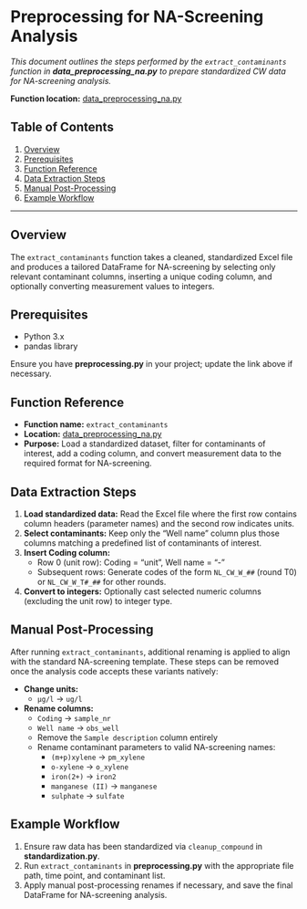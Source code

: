 # Preprocessing for NA-Screening Analysis

*This document outlines the steps performed by the `extract_contaminants` function in **data_preprocessing_na.py** to prepare standardized CW data for NA-screening analysis.*

**Function location:** [data_preprocessing_na.py](..\..\scripts\data\data_preprocessing_na.py)

## Table of Contents

1. [Overview](#overview)  
2. [Prerequisites](#prerequisites)  
3. [Function Reference](#function-reference)  
4. [Data Extraction Steps](#data-extraction-steps)  
5. [Manual Post-Processing](#manual-post-processing)  
6. [Example Workflow](#example-workflow)  

---

## Overview

The `extract_contaminants` function takes a cleaned, standardized Excel file and produces a tailored DataFrame for NA-screening by selecting only relevant contaminant columns, inserting a unique coding column, and optionally converting measurement values to integers.

## Prerequisites

- Python 3.x  
- pandas library  

Ensure you have **preprocessing.py** in your project; update the link above if necessary.

## Function Reference

- **Function name:** `extract_contaminants`  
- **Location:** [data_preprocessing_na.py](..\..\scripts\data\data_preprocessing_na.py)  
- **Purpose:** Load a standardized dataset, filter for contaminants of interest, add a coding column, and convert measurement data to the required format for NA-screening.

## Data Extraction Steps

1. **Load standardized data:** Read the Excel file where the first row contains column headers (parameter names) and the second row indicates units.  
2. **Select contaminants:** Keep only the “Well name” column plus those columns matching a predefined list of contaminants of interest.  
3. **Insert Coding column:**  
   - Row 0 (unit row): Coding = “unit”, Well name = “-”  
   - Subsequent rows: Generate codes of the form `NL_CW_W_##` (round T0) or `NL_CW_W_T#_##` for other rounds.  
4. **Convert to integers:** Optionally cast selected numeric columns (excluding the unit row) to integer type.

## Manual Post-Processing

After running `extract_contaminants`, additional renaming is applied to align with the standard NA-screening template. These steps can be removed once the analysis code accepts these variants natively:

- **Change units:**
  - `µg/l` → `ug/l`
- **Rename columns:**  
  - `Coding` → `sample_nr`  
  - `Well name` → `obs_well`  
  - Remove the `Sample description` column entirely  
  - Rename contaminant parameters to valid NA-screening names:  
    - `(m+p)xylene` → `pm_xylene`  
    - `o-xylene` → `o_xylene`  
    - `iron(2+)` → `iron2`  
    - `manganese (II)` → `manganese`
    - `sulphate` → `sulfate`

## Example Workflow

1. Ensure raw data has been standardized via `cleanup_compound` in **standardization.py**.  
2. Run `extract_contaminants` in **preprocessing.py** with the appropriate file path, time point, and contaminant list.  
3. Apply manual post-processing renames if necessary, and save the final DataFrame for NA-screening analysis.
